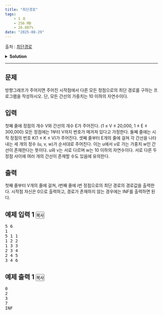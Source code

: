 ```yaml
---
title: "최단경로"
tags:
    - 1 초
    - 256 MB
    - 26.807%
date: "2025-08-29"
---
```


출처 : [최단경로](https://www.acmicpc.net/problem/1753)
<details>
<summary><b>Solution</b></summary>

<details>
<summary>Python</summary>

<pre><code class='language-python'>
import sys
input = sys.stdin.readline
import heapq

if __name__ == '__main__':
    V, E = map(int, input().split())
    K = int(input())
    Edges = [[] for _ in range(V+1)]
    # 간선에 대해 입력받고 Edges에 (가중치, 연결 노드) 순으로 저장
    for _ in range(E):
        u, v, w = map(int, input().split())
        Edges[u].append((w, v))
    # K에서 각 정점까지 거리 저장 배열
    answer = [float('inf')] * (V+1)
    answer[K] = 0
    
    # deque 쓰면 시간초과 나옴 > heapq 사용!
    HQ = []
    heapq.heappush(HQ, (0, K))
    while HQ:
        cnt, now = heapq.heappop(HQ)
        # 누적합이 최소 가중치보다 크면 체크 안함
        if answer[now] < cnt: continue
        # 현재 연결된 모든 정점들 체크
        for w, v in Edges[now]:
            new_w = cnt+w
            # 연결된 정점의 최소 가중치가 갱신가능할 때만 이동
            if new_w < answer[v]:
                answer[v] = new_w
                heapq.heappush(HQ, (new_w, v))
    # 정답 출력
    for ans in answer[1:]:
        if ans==float('inf'): print('INF')
        else: print(ans)
</code></pre>
</details>

</details>

<hr>

<div class="col-md-12">
<section class="problem-section" id="description">
<div class="headline">
<h2>문제</h2>
</div>
<div class="problem-text" id="problem_description">
<p>방향그래프가 주어지면 주어진 시작점에서 다른 모든 정점으로의 최단 경로를 구하는 프로그램을 작성하시오. 단, 모든 간선의 가중치는 10 이하의 자연수이다.</p>
</div>
</section>
</div>
<div class="col-md-12">
<section class="problem-section" id="input">
<div class="headline">
<h2>입력</h2>
</div>
<div class="problem-text" id="problem_input">
<p>첫째 줄에 정점의 개수 V와 간선의 개수 E가 주어진다. (1 ≤ V ≤ 20,000, 1 ≤ E ≤ 300,000) 모든 정점에는 1부터 V까지 번호가 매겨져 있다고 가정한다. 둘째 줄에는 시작 정점의 번호 K(1 ≤ K ≤ V)가 주어진다. 셋째 줄부터 E개의 줄에 걸쳐 각 간선을 나타내는 세 개의 정수 (u, v, w)가 순서대로 주어진다. 이는 u에서 v로 가는 가중치 w인 간선이 존재한다는 뜻이다. u와 v는 서로 다르며 w는 10 이하의 자연수이다. 서로 다른 두 정점 사이에 여러 개의 간선이 존재할 수도 있음에 유의한다.</p>
</div>
</section>
</div>
<div class="col-md-12">
<section class="problem-section" id="output">
<div class="headline">
<h2>출력</h2>
</div>
<div class="problem-text" id="problem_output">
<p>첫째 줄부터 V개의 줄에 걸쳐, i번째 줄에 i번 정점으로의 최단 경로의 경로값을 출력한다. 시작점 자신은 0으로 출력하고, 경로가 존재하지 않는 경우에는 INF를 출력하면 된다.</p>
</div>
</section>
</div>
<div class="col-md-12">
<section class="problem-section" id="limit" style="display:none;">
<div class="headline">
<h2>제한</h2>
</div>
<div class="problem-text" id="problem_limit">
</div>
</section>
</div>
<div class="col-md-12">
<div class="row">
<div class="col-md-6">
<section id="sampleinput1">
<div class="headline">
<h2>예제 입력 1
							<button class="btn btn-link copy-button" data-clipboard-target="#sample-input-1" style="padding: 0px;" type="button">복사</button>
</h2>
</div>
<pre class="sampledata" id="sample-input-1">5 6
1
5 1 1
1 2 2
1 3 3
2 3 4
2 4 5
3 4 6
</pre>
</section>
</div>
<div class="col-md-6">
<section id="sampleoutput1">
<div class="headline">
<h2>예제 출력 1
							<button class="btn btn-link copy-button" data-clipboard-target="#sample-output-1" style="padding: 0px;" type="button">복사</button>
</h2>
</div>
<pre class="sampledata" id="sample-output-1">0
2
3
7
INF
</pre>
</section>
</div>
</div>
</div>
<div class="col-md-12">
<section class="problem-section" id="hint" style="display: none;">
<div class="headline">
<h2>힌트</h2>
</div>
<div class="problem-text" id="problem_hint">
</div>
</section>
</div>
